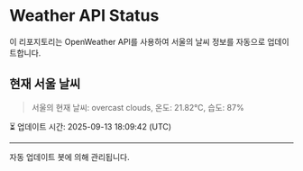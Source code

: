 
# Weather API Status

이 리포지토리는 OpenWeather API를 사용하여 서울의 날씨 정보를 자동으로 업데이트합니다.

## 현재 서울 날씨
> 서울의 현재 날씨: overcast clouds, 온도: 21.82°C, 습도: 87%

⏳ 업데이트 시간: 2025-09-13 18:09:42 (UTC)

---
자동 업데이트 봇에 의해 관리됩니다.
